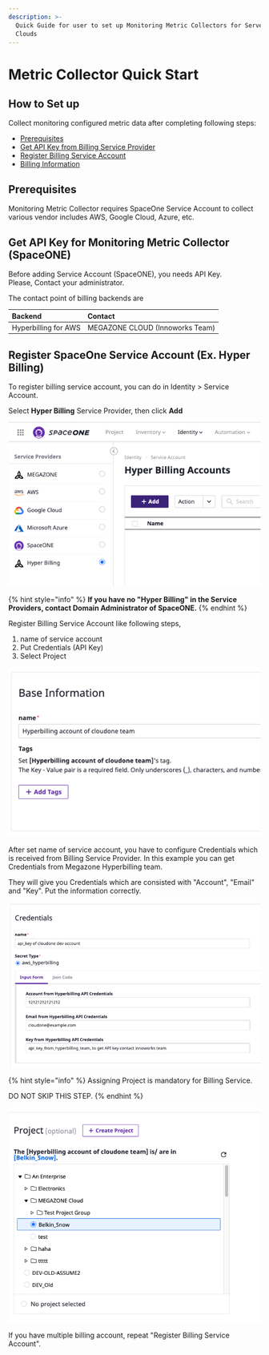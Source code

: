 ```yaml
---
description: >-
  Quick Guide for user to set up Monitoring Metric Collectors for Servers over
  Clouds
---
```


# Metric Collector Quick Start

## How to Set up

Collect monitoring configured metric data after completing following steps:

* [Prerequisites](power-scheduler-quick-start.md#prerequisites)
* [Get API Key from Billing Service Provider](billing-quick-start.md#get-api-key-from-billing-service-provider)
* [Register Billing Service Account](billing-quick-start.md#register-billing-service-account-ex-hyper-billing)
* [Billing Information](billing-quick-start.md#billing-information)

## Prerequisites

Monitoring Metric Collector requires SpaceOne Service Account to collect various vendor includes AWS, Google Cloud, Azure, etc. 

## Get API Key for Monitoring Metric Collector \(SpaceONE\)

Before adding  Service Account \(SpaceONE\), you needs API Key.   
Please, Contact your administrator.

The contact point of billing backends are

| Backend | Contact |
| :--- | :--- |
| Hyperbilling for AWS | MEGAZONE CLOUD \(Innoworks Team\) |

## Register SpaceOne Service Account \(Ex. Hyper Billing\)

To register billing service account, you can do in Identity &gt; Service Account.

Select **Hyper Billing** Service Provider, then click **Add**

![Register Billing ServiceAccount](../.gitbook/assets/image%20%2877%29.png)

{% hint style="info" %}
**If you have no "Hyper Billing" in the Service Providers, contact Domain Administrator of SpaceONE.**
{% endhint %}

Register Billing Service Account like following steps,

1. name of service account
2. Put Credentials \(API Key\)
3. Select Project

![1. name of service account](../.gitbook/assets/image%20%2879%29.png)

After set name of service account, you have to configure Credentials which is received from Billing Service Provider. In this example you can get Credentials from Megazone Hyperbilling team.

They will give you Credentials which are consisted with "Account", "Email" and "Key". Put the information correctly.

![2. Credentials \(API Key\)](../.gitbook/assets/image%20%2874%29.png)

{% hint style="info" %}
Assigning Project is mandatory for Billing Service.

DO NOT SKIP THIS STEP.
{% endhint %}

![3. Select Project](../.gitbook/assets/image%20%2875%29.png)

If you have multiple billing account, repeat "Register Billing Service Account".

